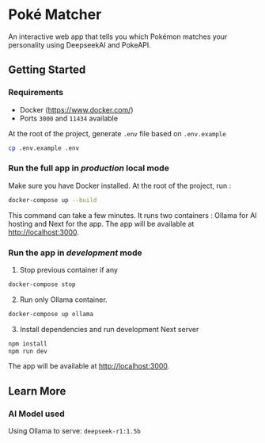 # Poké Matcher

An interactive web app that tells you which Pokémon matches your personality using DeepseekAI and PokeAPI.

## Getting Started

### Requirements

- Docker (https://www.docker.com/)
- Ports `3000` and `11434` available

At the root of the project, generate `.env` file based on `.env.example`

```bash
cp .env.example .env
```

### Run the full app in _production_ local mode

Make sure you have Docker installed. At the root of the project, run :

```bash
docker-compose up --build
```

This command can take a few minutes. It runs two containers : Ollama for AI hosting and Next for the app.
The app will be available at [http://localhost:3000](http://localhost:3000).

### Run the app in _development_ mode

1. Stop previous container if any

```bash
docker-compose stop
```

2. Run only Ollama container.

```bash
docker-compose up ollama
```

3. Install dependencies and run development Next server

```bash
npm install
npm run dev
```

The app will be available at [http://localhost:3000](http://localhost:3000).

## Learn More

### AI Model used

Using Ollama to serve:
`deepseek-r1:1.5b`
